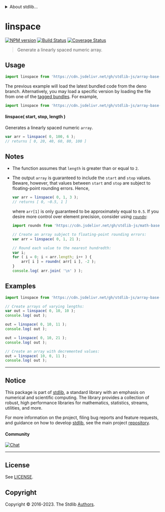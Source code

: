 <!--

@license Apache-2.0

Copyright (c) 2021 The Stdlib Authors.

Licensed under the Apache License, Version 2.0 (the "License");
you may not use this file except in compliance with the License.
You may obtain a copy of the License at

   http://www.apache.org/licenses/LICENSE-2.0

Unless required by applicable law or agreed to in writing, software
distributed under the License is distributed on an "AS IS" BASIS,
WITHOUT WARRANTIES OR CONDITIONS OF ANY KIND, either express or implied.
See the License for the specific language governing permissions and
limitations under the License.

-->


<details>
  <summary>
    About stdlib...
  </summary>
  <p>We believe in a future in which the web is a preferred environment for numerical computation. To help realize this future, we've built stdlib. stdlib is a standard library, with an emphasis on numerical and scientific computation, written in JavaScript (and C) for execution in browsers and in Node.js.</p>
  <p>The library is fully decomposable, being architected in such a way that you can swap out and mix and match APIs and functionality to cater to your exact preferences and use cases.</p>
  <p>When you use stdlib, you can be absolutely certain that you are using the most thorough, rigorous, well-written, studied, documented, tested, measured, and high-quality code out there.</p>
  <p>To join us in bringing numerical computing to the web, get started by checking us out on <a href="https://github.com/stdlib-js/stdlib">GitHub</a>, and please consider <a href="https://opencollective.com/stdlib">financially supporting stdlib</a>. We greatly appreciate your continued support!</p>
</details>

# linspace

[![NPM version][npm-image]][npm-url] [![Build Status][test-image]][test-url] [![Coverage Status][coverage-image]][coverage-url] <!-- [![dependencies][dependencies-image]][dependencies-url] -->

> Generate a linearly spaced numeric array.



<section class="usage">

## Usage

```javascript
import linspace from 'https://cdn.jsdelivr.net/gh/stdlib-js/array-base-linspace@deno/mod.js';
```
The previous example will load the latest bundled code from the deno branch. Alternatively, you may load a specific version by loading the file from one of the [tagged bundles](https://github.com/stdlib-js/array-base-linspace/tags). For example,

```javascript
import linspace from 'https://cdn.jsdelivr.net/gh/stdlib-js/array-base-linspace@v0.1.0-deno/mod.js';
```

#### linspace( start, stop, length )

Generates a linearly spaced numeric `array`.

```javascript
var arr = linspace( 0, 100, 6 );
// returns [ 0, 20, 40, 60, 80, 100 ]
```

</section>

<!-- /.usage -->

<section class="notes">

## Notes

-   The function assumes that `length` is greater than or equal to `2`.

-   The output `array` is guaranteed to include the `start` and `stop` values. Beware, however, that values between `start` and `stop` are subject to floating-point rounding errors. Hence,

    ```javascript
    var arr = linspace( 0, 1, 3 );
    // returns [ 0, ~0.5, 1 ]
    ```

    where `arr[1]` is only guaranteed to be approximately equal to `0.5`. If you desire more control over element precision, consider using [`roundn`][@stdlib/math/base/special/roundn]:

    ```javascript
    import roundn from 'https://cdn.jsdelivr.net/gh/stdlib-js/math-base-special-roundn@deno/mod.js';

    // Create an array subject to floating-point rounding errors:
    var arr = linspace( 0, 1, 21 );

    // Round each value to the nearest hundredth:
    var i;
    for ( i = 0; i < arr.length; i++ ) {
        arr[ i ] = roundn( arr[ i ], -2 );
    }
    console.log( arr.join( '\n' ) );
    ```

</section>

<!-- /.notes -->

<section class="examples">

## Examples

<!-- eslint no-undef: "error" -->

```javascript
import linspace from 'https://cdn.jsdelivr.net/gh/stdlib-js/array-base-linspace@deno/mod.js';

// Create arrays of varying lengths:
var out = linspace( 0, 10, 10 );
console.log( out );

out = linspace( 0, 10, 11 );
console.log( out );

out = linspace( 0, 10, 21 );
console.log( out );

// Create an array with decremented values:
out = linspace( 10, 0, 11 );
console.log( out );
```

</section>

<!-- /.examples -->

<!-- Section for related `stdlib` packages. Do not manually edit this section, as it is automatically populated. -->

<section class="related">

</section>

<!-- /.related -->

<!-- Section for all links. Make sure to keep an empty line after the `section` element and another before the `/section` close. -->


<section class="main-repo" >

* * *

## Notice

This package is part of [stdlib][stdlib], a standard library with an emphasis on numerical and scientific computing. The library provides a collection of robust, high performance libraries for mathematics, statistics, streams, utilities, and more.

For more information on the project, filing bug reports and feature requests, and guidance on how to develop [stdlib][stdlib], see the main project [repository][stdlib].

#### Community

[![Chat][chat-image]][chat-url]

---

## License

See [LICENSE][stdlib-license].


## Copyright

Copyright &copy; 2016-2023. The Stdlib [Authors][stdlib-authors].

</section>

<!-- /.stdlib -->

<!-- Section for all links. Make sure to keep an empty line after the `section` element and another before the `/section` close. -->

<section class="links">

[npm-image]: http://img.shields.io/npm/v/@stdlib/array-base-linspace.svg
[npm-url]: https://npmjs.org/package/@stdlib/array-base-linspace

[test-image]: https://github.com/stdlib-js/array-base-linspace/actions/workflows/test.yml/badge.svg?branch=v0.1.0
[test-url]: https://github.com/stdlib-js/array-base-linspace/actions/workflows/test.yml?query=branch:v0.1.0

[coverage-image]: https://img.shields.io/codecov/c/github/stdlib-js/array-base-linspace/main.svg
[coverage-url]: https://codecov.io/github/stdlib-js/array-base-linspace?branch=main

<!--

[dependencies-image]: https://img.shields.io/david/stdlib-js/array-base-linspace.svg
[dependencies-url]: https://david-dm.org/stdlib-js/array-base-linspace/main

-->

[chat-image]: https://img.shields.io/gitter/room/stdlib-js/stdlib.svg
[chat-url]: https://app.gitter.im/#/room/#stdlib-js_stdlib:gitter.im

[stdlib]: https://github.com/stdlib-js/stdlib

[stdlib-authors]: https://github.com/stdlib-js/stdlib/graphs/contributors

[umd]: https://github.com/umdjs/umd
[es-module]: https://developer.mozilla.org/en-US/docs/Web/JavaScript/Guide/Modules

[deno-url]: https://github.com/stdlib-js/array-base-linspace/tree/deno
[umd-url]: https://github.com/stdlib-js/array-base-linspace/tree/umd
[esm-url]: https://github.com/stdlib-js/array-base-linspace/tree/esm
[branches-url]: https://github.com/stdlib-js/array-base-linspace/blob/main/branches.md

[stdlib-license]: https://raw.githubusercontent.com/stdlib-js/array-base-linspace/main/LICENSE

[@stdlib/math/base/special/roundn]: https://github.com/stdlib-js/math-base-special-roundn/tree/deno

</section>

<!-- /.links -->
